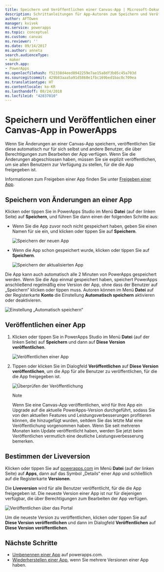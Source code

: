 ```yaml
---
title: Speichern und Veröffentlichen einer Canvas-App | Microsoft-Dokumentation
description: Schrittanleitungen für App-Autoren zum Speichern und Veröffentlichung von Canvas-Apps
author: AFTOwen
manager: kvivek
ms.service: powerapps
ms.topic: conceptual
ms.custom: canvas
ms.reviewer: ''
ms.date: 09/14/2017
ms.author: anneta
search.audienceType:
- maker
search.app:
- PowerApps
ms.openlocfilehash: f52338d4eed8942259e7ae15a8df3b05c45a703d
ms.sourcegitcommit: 429b83aaa5a91d5868e1fbc169bed1bac0c709ea
ms.translationtype: HT
ms.contentlocale: ko-KR
ms.lasthandoff: 08/24/2018
ms.locfileid: "42837010"
---
```

# <a name="save-and-publish-a-canvas-app-in-powerapps"></a>Speichern und Veröffentlichen einer Canvas-App in PowerApps
Wenn Sie Änderungen an einer Canvas-App speichern, veröffentlichen Sie diese automatisch nur für sich selbst und andere Benutzer, die über Berechtigungen zum Bearbeiten der App verfügen. Wenn Sie die Änderungen abgeschlossen haben, müssen Sie sie explizit veröffentlichen, um sie allen Benutzern zur Verfügung zu stellen, für die die App freigegeben ist.

Informationen zum Freigeben einer App finden Sie unter [Freigeben einer App](share-app.md).

## <a name="save-changes-to-an-app"></a>Speichern von Änderungen an einer App
Klicken oder tippen Sie in PowerApps Studio im Menü **Datei** (auf der linken Seite) auf **Speichern**, und führen Sie dann einen der folgenden Schritte aus:

* Wenn Sie die App zuvor noch nicht gespeichert haben, geben Sie einen Namen für sie ein, und klicken oder tippen Sie auf **Speichern**.

    ![Speichern der neuen App](./media/save-publish-app/save-as.png)
* Wenn die App schon gespeichert wurde, klicken oder tippen Sie auf **Speichern**.  

    ![Speichern der aktualisierten App](./media/save-publish-app/save-app.png)

Die App kann auch automatisch alle 2 Minuten von PowerApps gespeichert werden. Wenn Sie die App einmal gespeichert haben, speichert PowerApps anschließend regelmäßig eine Version der App, ohne dass der Benutzer auf „Speichern“ klicken oder tippen muss. Autoren können im Menü **Datei** auf der Registerkarte **Konto** die Einstellung **Automatisch speichern** aktivieren oder deaktivieren.

![Einstellung „Automatisch speichern“](./media/save-publish-app/autosave.png)

## <a name="publish-an-app"></a>Veröffentlichen einer App
1. Klicken oder tippen Sie in PowerApps Studio im Menü **Datei** (auf der linken Seite) auf **Speichern** und dann auf **Diese Version veröffentlichen**.

    ![Veröffentlichen einer App](./media/save-publish-app/publish-app.png)
2. Tippen oder klicken Sie im Dialogfeld **Veröffentlichen** auf **Diese Version veröffentlichen**, um die App für alle Benutzer zu veröffentlichen, für die die App freigegeben ist.

   ![Überprüfen der Veröffentlichung](./media/save-publish-app/publish-review.png)

   > [!NOTE]
   > Wenn Sie eine Canvas-App veröffentlichen, wird für Ihre App ein Upgrade auf die aktuelle PowerApps-Version durchgeführt, sodass Sie von den aktuellen Features und Leistungsverbesserungen profitieren können, die hinzugefügt wurden, seitdem Sie das letzte Mal eine Veröffentlichung vorgenommen haben. Wenn Sie seit mehreren Monaten kein Update veröffentlicht haben, werden Sie jetzt beim Veröffentlichen vermutlich eine deutliche Leistungsverbesserung bemerken.

## <a name="identify-the-live-version"></a>Bestimmen der Liveversion
Klicken oder tippen Sie auf [powerapps.com](https://web.powerapps.com?utm_source=padocs&utm_medium=linkinadoc&utm_campaign=referralsfromdoc) im Menü **Datei** (auf der linken Seite) auf **Apps**, dann auf das Symbol „Details“ einer App und schließlich auf die Registerkarte **Versionen**.

Die **Liveversion** wird für alle Benutzer veröffentlicht, für die die App freigegeben ist. Die neueste Version einer App ist nur für diejenigen verfügbar, die über Berechtigungen zum Bearbeiten der App verfügen.

![Veröffentlichen über das Portal](./media/save-publish-app/publish-portal.png)

Um die neueste Version zu veröffentlichen, klicken oder tippen Sie auf **Diese Version veröffentlichen** und dann im Dialogfeld **Veröffentlichen** auf **Diese Version veröffentlichen**.

## <a name="next-steps"></a>Nächste Schritte
* [Umbenennen einer App](set-name-tile.md) auf powerapps.com.
* [Wiederherstellen einer App](restore-an-app.md), wenn Sie mehrere Versionen einer App haben.
